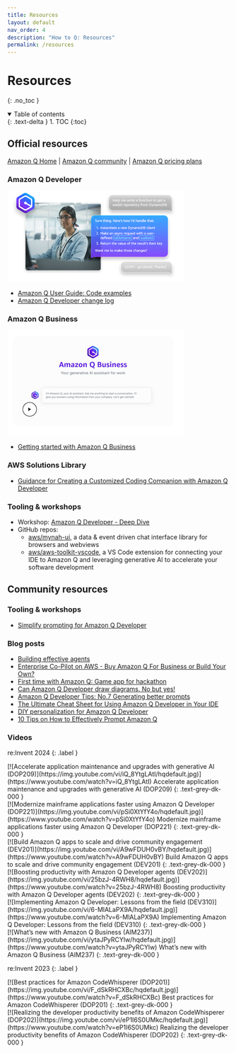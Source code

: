 ```yaml
---
title: Resources
layout: default
nav_order: 4
description: "How to Q: Resources"
permalink: /resources
---
```


# Resources
{: .no_toc }

<details open markdown="block">
  <summary>
    Table of contents
  </summary>
  {: .text-delta }
1. TOC
{:toc}
</details>

## Official resources

[Amazon Q Home](https://aws.amazon.com/q/) |  [Amazon Q community](https://community.aws/amazon-q)
| [Amazon Q pricing plans](https://aws.amazon.com/q/pricing/)

### Amazon Q Developer

[![Amazon Q Developer](assets/images/amazon-q-developer.png)](https://aws.amazon.com/q/developer/)

- [Amazon Q User Guide: Code examples](https://docs.aws.amazon.com/amazonq/latest/qdeveloper-ug/inline-suggestions-code-examples.html)
- [Amazon Q Developer change log](https://aws.amazon.com/developer/generative-ai/amazon-q/change-log/)

### Amazon Q Business

[![Amazon Q Business](assets/images/amazon-q-business.png)](https://aws.amazon.com/q/business/)

- [Getting started with Amazon Q Business](https://docs.aws.amazon.com/amazonq/latest/qbusiness-ug/getting-started.html)


### AWS Solutions Library

- [Guidance for Creating a Customized Coding Companion with Amazon Q Developer](https://aws.amazon.com/solutions/guidance/creating-a-customized-coding-companion-with-amazon-q-developer/)

### Tooling & workshops

- Workshop: [Amazon Q Developer - Deep Dive](https://catalog.us-east-1.prod.workshops.aws/workshops/e2226eb6-f109-47ae-b2c5-f02bf73b7d0e/en-US)
- GitHub repos:
  - [aws/mynah-ui](https://github.com/aws/mynah-ui), a data & event driven chat 
  interface library for browsers and webviews
  - [aws/aws-toolkit-vscode](https://github.com/aws/aws-toolkit-vscode),
  a VS Code extension for connecting your IDE to Amazon Q and leveraging generative
  AI to accelerate your software development

## Community resources

### Tooling & workshops

- [Simplify prompting for Amazon Q Developer](https://www.promptz.dev/)

### Blog posts

- [Building effective agents](https://www.anthropic.com/research/building-effective-agents)
- [Enterprise Co-Pilot on AWS - Buy Amazon Q For Business or Build Your
  Own?](https://agilevision.io/blog/enterprise-co-pilot-on-aws-buy-amazon-q-for-business-or-build-your-own/)
- [First time with Amazon Q: Game app for
  hackathon](https://community.aws/content/2qvCsAVUoyD4awdLEv8KeMIDAqr/first-time-with-amazon-q-game-app-for-hackathon)
- [Can Amazon Q Developer draw diagrams. No but yes!](https://community.aws/content/2nHdJM5CsZFElsGarZGVF9k45mp/can-amazon-q-developer-drawn-diagram-no-but-yes) 
- [Amazon Q Developer Tips: No.7 Generating better prompts](https://community.aws/content/2ptGK7gERvVEyV1n18aRjEmUWNi/amazon-q-developer-tips-no-7-generating-better-prompts)
- [The Ultimate Cheat Sheet for Using Amazon Q Developer in Your IDE](https://community.aws/content/2eYoqeFRqaVnk900emsknDfzhfW/the-ultimate-cheat-sheet-for-using-amazon-q-developer-in-your-ide?lang=en)
- [DIY personalization for Amazon Q Developer](https://it20.info/2024/10/diy-personalization-for-amazon-q-developer/)
- [10 Tips on How to Effectively Prompt Amazon Q](https://dev.to/nat_ndlovu/10-tips-on-how-to-effectively-prompt-amazon-q-50k2)

### Videos

re:Invent 2024
{: .label }

<div class="video-grid" markdown="1">

<div class="video-item" markdown="1">
[![Accelerate application maintenance and upgrades with generative AI (DOP209)](https://img.youtube.com/vi/iQ_8YtgLAtI/hqdefault.jpg)](https://www.youtube.com/watch?v=iQ_8YtgLAtI)
Accelerate application maintenance and upgrades with generative AI (DOP209)
{: .text-grey-dk-000 }
</div>

<div class="video-item" markdown="1">
[![Modernize mainframe applications faster using Amazon Q Developer (DOP221)](https://img.youtube.com/vi/pSi0XtYfY4o/hqdefault.jpg)](https://www.youtube.com/watch?v=pSi0XtYfY4o)
Modernize mainframe applications faster using Amazon Q Developer (DOP221)
{: .text-grey-dk-000 }
</div>

<div class="video-item" markdown="1">
[![Build Amazon Q apps to scale and drive community engagement (DEV201)](https://img.youtube.com/vi/A9wFDUH0vBY/hqdefault.jpg)](https://www.youtube.com/watch?v=A9wFDUH0vBY)
Build Amazon Q apps to scale and drive community engagement (DEV201)
{: .text-grey-dk-000 }
</div>

<div class="video-item" markdown="1">
[![Boosting productivity with Amazon Q Developer agents (DEV202)](https://img.youtube.com/vi/25bzJ-4RWH8/hqdefault.jpg)](https://www.youtube.com/watch?v=25bzJ-4RWH8)
Boosting productivity with Amazon Q Developer agents (DEV202)
{: .text-grey-dk-000 }
</div>

<div class="video-item" markdown="1">
[![Implementing Amazon Q Developer: Lessons from the field (DEV310)](https://img.youtube.com/vi/6-MlALaPX9A/hqdefault.jpg)](https://www.youtube.com/watch?v=6-MlALaPX9A)
Implementing Amazon Q Developer: Lessons from the field (DEV310)
{: .text-grey-dk-000 }
</div>

<div class="video-item" markdown="1">
[![What’s new with Amazon Q Business (AIM237)](https://img.youtube.com/vi/ytaJPyRCYlw/hqdefault.jpg)](https://www.youtube.com/watch?v=ytaJPyRCYlw)
What’s new with Amazon Q Business (AIM237)
{: .text-grey-dk-000 }
</div>

</div>

re:Invent 2023
{: .label }

<div class="video-grid" markdown="1">

<div class="video-item" markdown="1">
[![Best practices for Amazon CodeWhisperer (DOP201)](https://img.youtube.com/vi/F_dSkRHCXBc/hqdefault.jpg)](https://www.youtube.com/watch?v=F_dSkRHCXBc)
Best practices for Amazon CodeWhisperer (DOP201)
{: .text-grey-dk-000 }
</div>

<div class="video-item" markdown="1">
[![Realizing the developer productivity benefits of Amazon CodeWhisperer (DOP202)](https://img.youtube.com/vi/eP1I6S0UMkc/hqdefault.jpg)](https://www.youtube.com/watch?v=eP1I6S0UMkc)
Realizing the developer productivity benefits of Amazon CodeWhisperer (DOP202)
{: .text-grey-dk-000 }
</div>

</div>
